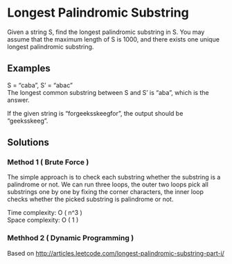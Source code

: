 # Longest Palindromic Substring
Given a string S, find the longest palindromic substring in S. You may assume that the maximum length of S is 1000, and there exists one unique longest palindromic substring.


## Examples
S = “caba”, S’ = “abac” <br />
The longest common substring between S and S’ is “aba”, which is the answer.

If the given string is “forgeeksskeegfor”, the output should be “geeksskeeg”.

## Solutions
### Method 1 ( Brute Force ) 
The simple approach is to check each substring whether the substring is a palindrome or not. We can run three loops, the outer two loops pick all substrings one by one by fixing the corner characters, the inner loop checks whether the picked substring is palindrome or not.

Time complexity: O ( n^3 ) <br />
Space complexity: O ( 1 )

### Methhod 2 ( Dynamic Programming )
Based on http://articles.leetcode.com/longest-palindromic-substring-part-i/

 

